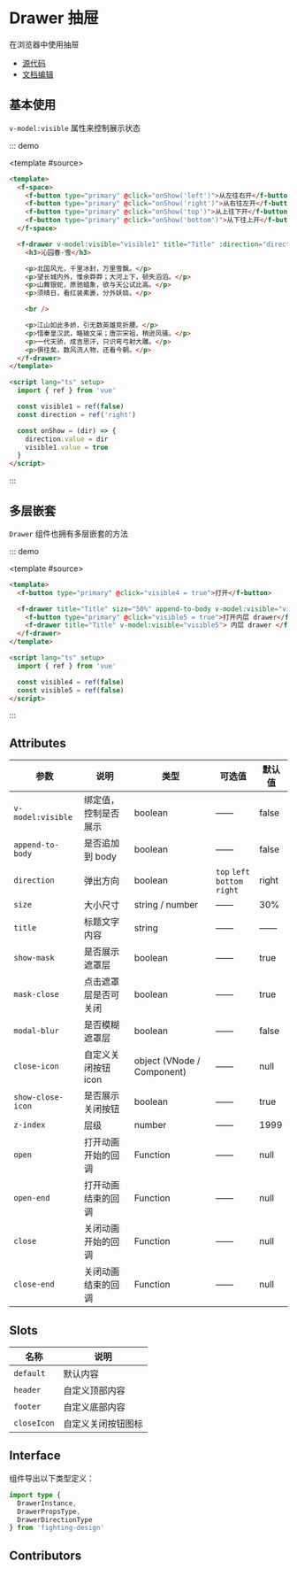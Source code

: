 # Drawer 抽屉

在浏览器中使用抽屉

- [源代码](https://github.com/FightingDesign/fighting-design/tree/master/packages/fighting-design/drawer)
- [文档编辑](https://github.com/FightingDesign/fighting-design/blob/master/docs/docs/components/drawer.md)

## 基本使用

`v-model:visible` 属性来控制展示状态

::: demo

<template #source>
<demo1-vue />
</template>

```html
<template>
  <f-space>
    <f-button type="primary" @click="onShow('left')">从左往右开</f-button>
    <f-button type="primary" @click="onShow('right')">从右往左开</f-button>
    <f-button type="primary" @click="onShow('top')">从上往下开</f-button>
    <f-button type="primary" @click="onShow('bottom')">从下往上开</f-button>
  </f-space>

  <f-drawer v-model:visible="visible1" title="Title" :direction="direction">
    <h3>沁园春·雪</h3>

    <p>北国风光，千里冰封，万里雪飘。</p>
    <p>望长城内外，惟余莽莽；大河上下，顿失滔滔。</p>
    <p>山舞银蛇，原驰蜡象，欲与天公试比高。</p>
    <p>须晴日，看红装素裹，分外妖娆。</p>

    <br />

    <p>江山如此多娇，引无数英雄竞折腰。</p>
    <p>惜秦皇汉武，略输文采；唐宗宋祖，稍逊风骚。</p>
    <p>一代天骄，成吉思汗，只识弯弓射大雕。</p>
    <p>俱往矣，数风流人物，还看今朝。</p>
  </f-drawer>
</template>

<script lang="ts" setup>
  import { ref } from 'vue'

  const visible1 = ref(false)
  const direction = ref('right')

  const onShow = (dir) => {
    direction.value = dir
    visible1.value = true
  }
</script>
```

:::

## 多层嵌套

`Drawer` 组件也拥有多层嵌套的方法

::: demo

<template #source>
<demo2-vue />
</template>

```html
<template>
  <f-button type="primary" @click="visible4 = true">打开</f-button>

  <f-drawer title="Title" size="50%" append-to-body v-model:visible="visible4">
    <f-button type="primary" @click="visible5 = true">打开内层 drawer</f-button>
    <f-drawer title="Title" v-model:visible="visible5"> 内层 drawer </f-drawer>
  </f-drawer>
</template>

<script lang="ts" setup>
  import { ref } from 'vue'

  const visible4 = ref(false)
  const visible5 = ref(false)
</script>
```

:::

## Attributes

| 参数              | 说明                 | 类型                       | 可选值                               | 默认值 |
| ----------------- | -------------------- | -------------------------- | ------------------------------------ | ------ |
| `v-model:visible` | 绑定值，控制是否展示 | boolean                    | ——                                   | false  |
| `append-to-body`  | 是否追加到 body      | boolean                    | ——                                   | false  |
| `direction`       | 弹出方向             | boolean                    | `top` `left` <br /> `bottom` `right` | right  |
| `size`            | 大小尺寸             | string / number            | ——                                   | 30%    |
| `title`           | 标题文字内容         | string                     | ——                                   | ——     |
| `show-mask`       | 是否展示遮罩层       | boolean                    | ——                                   | true   |
| `mask-close`      | 点击遮罩层是否可关闭 | boolean                    | ——                                   | true   |
| `modal-blur`      | 是否模糊遮罩层       | boolean                    | ——                                   | false  |
| `close-icon`      | 自定义关闭按钮 icon  | object (VNode / Component) | ——                                   | null   |
| `show-close-icon` | 是否展示关闭按钮     | boolean                    | ——                                   | true   |
| `z-index`         | 层级                 | number                     | ——                                   | 1999   |
| `open`            | 打开动画开始的回调   | Function                   | ——                                   | null   |
| `open-end`        | 打开动画结束的回调   | Function                   | ——                                   | null   |
| `close`           | 关闭动画开始的回调   | Function                   | ——                                   | null   |
| `close-end`       | 关闭动画结束的回调   | Function                   | ——                                   | null   |

## Slots

| 名称        | 说明               |
| ----------- | ------------------ |
| `default`   | 默认内容           |
| `header`    | 自定义顶部内容     |
| `footer`    | 自定义底部内容     |
| `closeIcon` | 自定义关闭按钮图标 |

## Interface

组件导出以下类型定义：

```ts
import type {
  DrawerInstance,
  DrawerPropsType,
  DrawerDirectionType
} from 'fighting-design'
```

## Contributors

<a href="https://github.com/Tyh2001" target="_blank">
  <f-avatar round src="https://avatars.githubusercontent.com/u/73180970?v=4" />
</a>

<a href="https://github.com/wang-zhixin" target="_blank">
  <f-avatar round src="https://avatars.githubusercontent.com/u/50623519?v=4" />
</a>

<script setup lang="ts">
  import demo1Vue from './_demos/drawer/demo1.vue'
  import demo2Vue from './_demos/drawer/demo2.vue'
</script>
